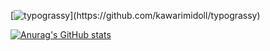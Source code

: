 [![typograssy](https://typograssy.deno.dev/api?text=Welcome%20to%20tatsumi403!!!)](https://github.com/kawarimidoll/typograssy)

[![Anurag's GitHub stats](https://github-readme-stats.vercel.app/api?username=tatsumi403)](https://github.com/anuraghazra/github-readme-stats)
